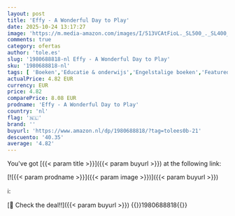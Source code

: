 ```yaml
---
layout: post
title: 'Effy - A Wonderful Day to Play'
date: 2025-10-24 13:17:27
image: 'https://m.media-amazon.com/images/I/513VCAtFioL._SL500_._SL400_.jpg'
comments: true
category: ofertas
author: 'tole.es'
slug: '1980688818-nl Effy - A Wonderful Day to Play'
sku: '1980688818-nl'
tags: [ 'Boeken','Educatie & onderwijs','Engelstalige boeken','Featured Categories','Kinderboeken','Literatuur & fictie voor kinderen','🇳🇱', ]
actualPrice: 4.82 EUR
currency: EUR
price: 4.82
comparePrice: 8.08 EUR
prodname: 'Effy - A Wonderful Day to Play'
country: 'nl'
flag: '🇳🇱'
brand: ''
buyurl: 'https://www.amazon.nl/dp/1980688818/?tag=tolees0b-21'
descuento: '40.35'
average: '4.82'
---
```


You've got [{{< param title >}}]({{< param buyurl >}}) at the following link:

[![{{< param prodname >}}]({{< param image >}})]({{< param buyurl >}})

ℹ️:


[🛒 Check the deal!!]({{< param buyurl >}})
{{<world>}}1980688818{{</world>}}
